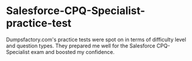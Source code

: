 # Salesforce-CPQ-Specialist-practice-test
Dumpsfactory.com's practice tests were spot on in terms of difficulty level and question types. They prepared me well for the Salesforce CPQ-Specialist exam and boosted my confidence.
